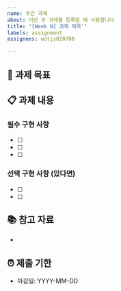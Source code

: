 ```yaml
---
name: 주간 과제
about: 이번 주 과제를 등록할 때 사용합니다
title: "[Week N] 과제 제목'"
labels: assignment
assignees: wotjs020708

---
```


## 🎯 과제 목표

<!-- 이번 과제의 목표나 학습 포인트를 적어주세요 -->

## 📋 과제 내용

<!-- 구체적으로 무엇을 만들어야 하는지 적어주세요 -->

### 필수 구현 사항
- [ ] 
- [ ] 
- [ ] 

### 선택 구현 사항 (있다면)
- [ ] 
- [ ] 

## 📚 참고 자료

<!-- 과제에 도움이 될 만한 자료가 있다면 링크를 추가해주세요 -->
- 

## ⏰ 제출 기한

<!-- 과제 제출 마감일을 적어주세요 -->
- 마감일: YYYY-MM-DD
